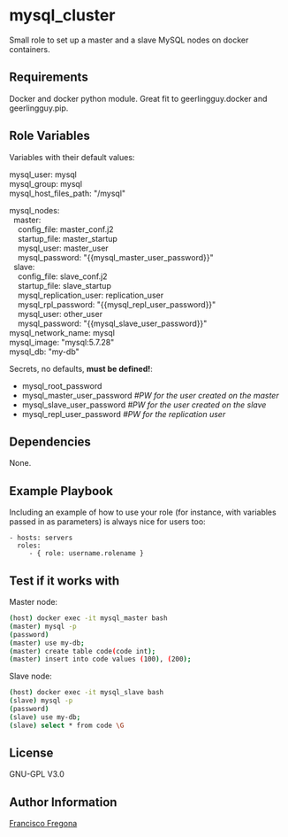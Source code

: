 mysql_cluster
=============

Small role to set up a master and a slave MySQL nodes on docker containers.

Requirements
------------

Docker and docker python module. Great fit to geerlingguy.docker and geerlingguy.pip.

Role Variables
--------------

Variables with their default values:

mysql_user: mysql  
mysql_group: mysql  
mysql_host_files_path: "/mysql"  
  
mysql_nodes:  
&nbsp;&nbsp;master:  
&nbsp;&nbsp;&nbsp;&nbsp;config_file: master_conf.j2  
&nbsp;&nbsp;&nbsp;&nbsp;startup_file: master_startup  
&nbsp;&nbsp;&nbsp;&nbsp;mysql_user: master_user  
&nbsp;&nbsp;&nbsp;&nbsp;mysql_password: "{{mysql_master_user_password}}"  
&nbsp;&nbsp;slave:  
&nbsp;&nbsp;&nbsp;&nbsp;config_file: slave_conf.j2  
&nbsp;&nbsp;&nbsp;&nbsp;startup_file: slave_startup  
&nbsp;&nbsp;&nbsp;&nbsp;mysql_replication_user: replication_user  
&nbsp;&nbsp;&nbsp;&nbsp;mysql_rpl_password: "{{mysql_repl_user_password}}"  
&nbsp;&nbsp;&nbsp;&nbsp;mysql_user: other_user  
&nbsp;&nbsp;&nbsp;&nbsp;mysql_password: "{{mysql_slave_user_password}}"  
mysql_network_name: mysql  
mysql_image: "mysql:5.7.28"  
mysql_db: "my-db"  

Secrets, no defaults, **must be defined!**:

* mysql_root_password
* mysql_master_user_password	_#PW for the user created on the master_
* mysql_slave_user_password		_#PW for the user created on the slave_
* mysql_repl_user_password		_#PW for the replication user_

Dependencies
------------

None.

Example Playbook
----------------

Including an example of how to use your role (for instance, with variables passed in as parameters) is always nice for users too:

    - hosts: servers
      roles:
         - { role: username.rolename }

Test if it works with
---------------------

Master node:
```bash
(host) docker exec -it mysql_master bash
(master) mysql -p
(password)
(master) use my-db;
(master) create table code(code int);
(master) insert into code values (100), (200);
```

Slave node:
```bash
(host) docker exec -it mysql_slave bash
(slave) mysql -p
(password)
(slave) use my-db;
(slave) select * from code \G
```

License
-------

GNU-GPL V3.0

Author Information
------------------

[Francisco Fregona](franciscofregona@gmail.com)
